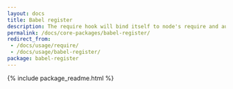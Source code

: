 ```yaml
---
layout: docs
title: Babel register
description: The require hook will bind itself to node's require and automatically compile files on the fly.
permalink: /docs/core-packages/babel-register/
redirect_from:
 - /docs/usage/require/
 - /docs/usage/babel-register/
package: babel-register
---
```


{% include package_readme.html %}
